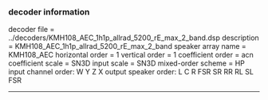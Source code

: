 
### decoder information 
decoder file = ../decoders/KMH108_AEC_1h1p_allrad_5200_rE_max_2_band.dsp
description = KMH108_AEC_1h1p_allrad_5200_rE_max_2_band
speaker array name = KMH108_AEC
horizontal order   = 1
vertical order     = 1
coefficient order  = acn
coefficient scale  = SN3D
input scale        = SN3D
mixed-order scheme = HP
input channel order: W Y Z X 
output speaker order: L C R FSR SR RR RL SL FSR 

---

